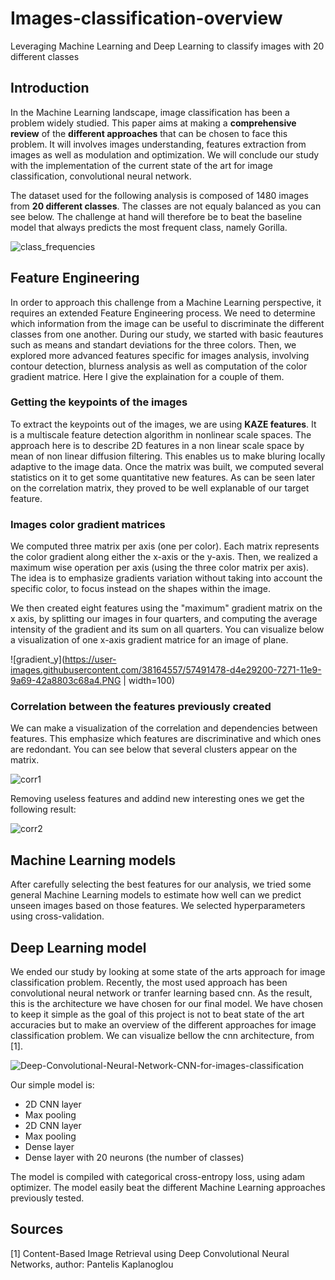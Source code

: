 # Images-classification-overview
Leveraging Machine Learning and Deep Learning to classify images with 20 different classes

## Introduction

In the Machine Learning landscape, image classification has been a problem widely studied. This paper aims at making a **comprehensive review** of the **different approaches** that can be chosen to face this problem. It will involves images understanding, features extraction from images as well as modulation and optimization. We will conclude our study with the implementation of the current state of the art for image classification, convolutional neural network.

The dataset used for the following analysis is composed of 1480 images from **20 different classes**. The classes are not equaly balanced as you can see below. The challenge at hand will therefore be to beat the baseline model that always predicts the most frequent class, namely Gorilla.

![class_frequencies](https://user-images.githubusercontent.com/38164557/57491429-b8def080-7271-11e9-994e-47e22b6eb460.PNG)

## Feature Engineering

In order to approach this challenge from a Machine Learning perspective, it requires an extended Feature Engineering process. We need to determine which information from the image can be useful to discriminate the different classes from one another. During our study, we started with basic feautures such as means and standart deviations for the three colors. Then, we explored more advanced features specific for images analysis, involving contour detection, blurness analysis as well as computation of the color gradient matrice. Here I give the explaination for a couple of them.

### Getting the keypoints of the images

To extract the keypoints out of the images, we are using **KAZE features**. It is a multiscale feature detection algorithm in nonlinear scale spaces. The approach here is to describe 2D features in a non linear scale space by mean of non linear diffusion filtering. This enables us to make bluring locally adaptive to the image data. Once the matrix was built, we computed several statistics on it to get some quantitative new features. As can be seen later on the correlation matrix, they proved to be well explanable of our target feature. 

### Images color gradient matrices

We computed three matrix per axis (one per color). Each matrix represents the color gradient along either the x-axis or the y-axis. Then, we realized a maximum wise operation per axis (using the three color matrix per axis). The idea is to emphasize gradients variation without taking into account the specific color, to focus instead on the shapes within the image.

We then created eight features using the "maximum" gradient matrix on the x axis, by splitting our images in four quarters, and computing the average intensity of the gradient and its sum on all quarters. You can visualize below a visualization of one x-axis gradient matrice for an image of plane. 

![gradient_y](https://user-images.githubusercontent.com/38164557/57491478-d4e29200-7271-11e9-9a69-42a8803c68a4.PNG | width=100)

### Correlation between the features previously created

We can make a visualization of the correlation and dependencies between features. This emphasize which features are discriminative and which ones are redondant. You can see below that several clusters appear on the matrix.

![corr1](https://user-images.githubusercontent.com/38164557/57491497-f04d9d00-7271-11e9-8a3e-6dc147e80df5.PNG)

Removing useless features and addind new interesting ones we get the following result:

![corr2](https://user-images.githubusercontent.com/38164557/57491504-f8a5d800-7271-11e9-83d0-f9d5d75d8c18.PNG)


## Machine Learning models

After carefully selecting the best features for our analysis, we tried some general Machine Learning models to estimate how well can we predict unseen images based on those features. We selected hyperparameters using cross-validation. 

## Deep Learning model

We ended our study by looking at some state of the arts approach for image classification problem. Recently, the most used approach has been convolutional neural network or tranfer learning based cnn. As the result, this is the architecture we have chosen for our final model. We have chosen to keep it simple as the goal of this project is not to beat state of the art accuracies but to make an overview of the different approaches for image classification problem. We can visualize bellow the cnn architecture, from [1]. 

![Deep-Convolutional-Neural-Network-CNN-for-images-classification](https://user-images.githubusercontent.com/38164557/57491450-c5634900-7271-11e9-94f6-1b0d32b62079.png)

Our simple model is:
- 2D CNN layer
- Max pooling
- 2D CNN layer
- Max pooling
- Dense layer
- Dense layer with 20 neurons (the number of classes)

The model is compiled with categorical cross-entropy loss, using adam optimizer. The model easily beat the different Machine Learning approaches previously tested. 

## Sources

[1] Content-Based Image Retrieval using Deep Convolutional Neural Networks, author: Pantelis Kaplanoglou



